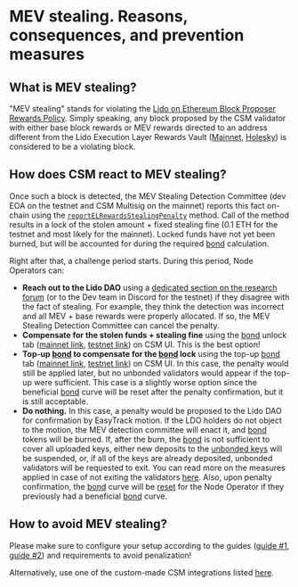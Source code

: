 # MEV stealing. Reasons, consequences, and prevention measures

## What is MEV stealing?

"MEV stealing" stands for violating the [Lido on Ethereum Block Proposer Rewards Policy](https://snapshot.org/#/lido-snapshot.eth/proposal/0x7ac2431dc0eddcad4a02ba220a19f451ab6b064a0eaef961ed386dc573722a7f). Simply speaking, any block proposed by the CSM validator with either base block rewards or MEV rewards directed to an address different from the Lido Execution Layer Rewards Vault ([Mainnet](/deployed-contracts/index.md), [Holesky](/deployed-contracts/holesky.md)) is considered to be a violating block.

## How does CSM react to MEV stealing?

Once such a block is detected, the MEV Stealing Detection Committee (dev EOA on the testnet and CSM Multisig on the mainnet) reports this fact on-chain using the [`reportELRewardsStealingPenalty`](../contracts/CSModule.md#reportelrewardsstealingpenalty) method. Call of the method results in a lock of the stolen amount + fixed stealing fine (0.1 ETH for the testnet and most likely for the mainnet). Locked funds have not yet been burned, but will be accounted for during the required [bond](../join-csm#bond) calculation.

Right after that, a challenge period starts. During this period, Node Operators can:

- **Reach out to the Lido DAO** using a [dedicated section on the research forum](https://research.lido.fi/c/csm-support/21) (or to the Dev team in Discord for the testnet) if they disagree with the fact of stealing. For example, they think the detection was incorrect and all MEV + base rewards were properly allocated. If so, the MEV Stealing Detection Committee can cancel the penalty.
- **Compensate for the stolen funds + stealing fine** using the [bond](../join-csm#bond) unlock tab ([mainnet link](https://csm.lido.fi/bond/unlock), [testnet link](https://csm.testnet.fi/bond/unlock)) on CSM UI. This is the best option!
- **Top-up [bond](../join-csm#bond) to compensate for the [bond](../join-csm#bond) lock** using the top-up [bond](../join-csm#bond) tab ([mainnet link](https://csm.lido.fi/bond/add), [testnet link](https://csm.testnet.fi/bond/add)) on CSM UI. In this case, the penalty would still be applied later, but no unbonded validators would appear if the top-up were sufficient. This case is a slightly worse option since the beneficial [bond](../join-csm#bond) curve will be reset after the penalty confirmation, but it is still acceptable.
- **Do nothing.** In this case, a penalty would be proposed to the Lido DAO for confirmation by EasyTrack motion. If the LDO holders do not object to the motion, the MEV detection committee will enact it, and [bond](../join-csm#bond) tokens will be burned. If, after the burn, the [bond](../join-csm#bond) is not sufficient to cover all uploaded keys, either new deposits to the [unbonded keys](/staking-modules/csm/join-csm#unbonded-validators) will be suspended, or, if all of the keys are already deposited, unbonded validators will be requested to exit. You can read more on the measures applied in case of not exiting the validators [here](/staking-modules/csm/validator-exits#protocol-initiated-exits). Also, upon penalty confirmation, the [bond](../join-csm#bond) curve will be [reset](/staking-modules/csm/penalties.md#benefits-reset) for the Node Operator if they previously had a beneficial [bond](../join-csm#bond) curve.

## How to avoid MEV stealing?

Please make sure to configure your setup according to the guides ([guide #1](https://operatorportal.lido.fi/modules/community-staking-module), [guide #2](https://dvt-homestaker.stakesaurus.com/bonded-validators-setup/lido-csm)) and requirements to avoid penalization!

Alternatively, use one of the custom-made CSM integrations listed [here](https://operatorportal.lido.fi/modules/community-staking-module).
